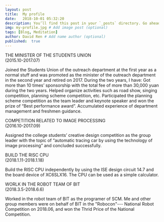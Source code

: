 ```yaml
---
layout: post
title:	My profile
date:	2018-10-01 05:32:20 
description: You’ll find this post in your `_posts` directory. Go ahead and edit it and re-build the site to see your changes. # Add post description (optional)
img: my-profile.jpg # Add image post (optional)
tags: [Blog, Meditation]
author: David Ren # Add name author (optional)
published:  true
---
```

THE MINISTER OF THE STUDENTS UNION<br/>(2015.10-2017.07)

Joined the Students Union of the outreach department at the first year as a normal stuff and was promoted as the minister of the outreach department in the second year and retired on 2017. During the two years, I have:
Got more than 10 times’ sponsorship with the total fee of more than 30,000 yuan during the two years.
Helped organize activities such as road show, singing competition, planning scheme competition, etc.
Participated the planning scheme competition as the team leader and keynote speaker and won the prize of “Best performance award”.
Accumulated experience of department management and freshmen guidance.

COMPETITION RELATED TO IMAGE PROCESSING<br/>(2016.10-2017.09)

Assigned the college students’ creative design competition as the group leader with the topic of “automatic tracing car by using the technology of image processing” and concluded   successfully.

BUILD THE RISC CPU<br/>(2018.1.11-2018.1.18)

Build the RISC CPU independently by using the ISE design circuit 14.7 and the board device of XC6SLX16. The CPU can be used as a simple calculator.

WORLK IN THE ROBOT TEAM OF BIT<br/>(2018.3.5-2018.6.6)

Worked in the robot team of BIT as the programer of SCM. Me and other group members were on behalf of BIT in the "Robocon"--- National Robot Competition on 2018.06, and won the Thrid Price of the National Competition.
